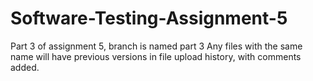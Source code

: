 # Software-Testing-Assignment-5
Part 3 of assignment 5, branch is named part 3
Any files with the same name will have previous versions
in file upload history, with comments added. 
